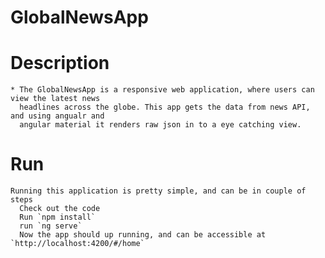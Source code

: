 # GlobalNewsApp
  # Description
    * The GlobalNewsApp is a responsive web application, where users can view the latest news 
      headlines across the globe. This app gets the data from news API, and using angualr and 
      angular material it renders raw json in to a eye catching view.
  # Run
    Running this application is pretty simple, and can be in couple of steps
      Check out the code
      Run `npm install`
      run `ng serve`
      Now the app should up running, and can be accessible at `http://localhost:4200/#/home`